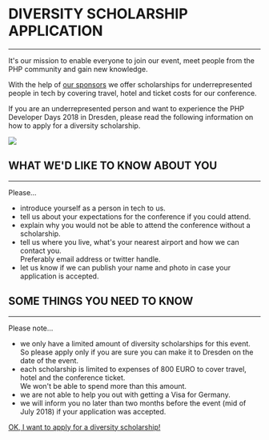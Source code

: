 # DIVERSITY SCHOLARSHIP APPLICATION

---

<div class="row blockspace">
    <div class="col-xs-9 col-sm-9 col-md-10 col-lg-10">
        <p>
            It's our mission to enable everyone to join our event, meet people from the PHP community and gain new knowledge.
        </p>
        <p>
            With the help of <a href="@baseUrl@/become-sponsor.html">our sponsors</a> we offer scholarships for underrepresented people in tech
            by covering travel, hotel and ticket costs for our conference.
        </p>
        <p>
            If you are an underrepresented person and want to experience the PHP Developer Days 2018 in Dresden, please read the 
            following information on how to apply for a diversity scholarship.
        </p>        
    </div>
    <div class="col-xs-3 col-sm-3 col-md-2 col-lg-2">
        <img src="@baseUrl@/assets/images/rainbowlephpant.png" class="img-responsive">
    </div>
</div>


## WHAT WE'D LIKE TO KNOW ABOUT YOU

---

Please...

* introduce yourself as a person in tech to us.
* tell us about your expectations for the conference if you could attend.
* explain why you would not be able to attend the conference without a scholarship.
* tell us where you live, what's your nearest airport and how we can contact you.  
  Preferably email address or twitter handle.
* let us know if we can publish your name and photo in case your application is accepted. 

## SOME THINGS YOU NEED TO KNOW 

---

Please note...

* we only have a limited amount of diversity scholarships for this event.
  So please apply only if you are sure you can make it to Dresden on the date of the event.
* each scholarship is limited to expenses of 800 EURO to cover travel, hotel and the conference ticket.   
  We won't be able to spend more than this amount.
* we are not able to help you out with getting a Visa for Germany.
* we will inform you no later than two months before the event (mid of July 2018) if your application was accepted.


<div class="text-center blockspace">
    <a href="mailto:orga@phpug-dresden.org?subject=PHPDD18%20DIVERSITY%20SCHOLARSHIP%20APPLICATION" 
        target="_blank" class="btn btn-lg btn-danger">
        OK, I want to apply for a diversity scholarship!
    </a>
</div>
 
